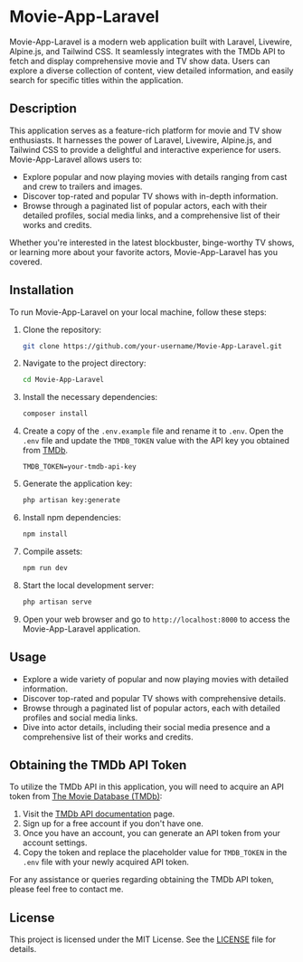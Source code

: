 # Movie-App-Laravel

Movie-App-Laravel is a modern web application built with Laravel, Livewire, Alpine.js, and Tailwind CSS. It seamlessly integrates with the TMDb API to fetch and display comprehensive movie and TV show data. Users can explore a diverse collection of content, view detailed information, and easily search for specific titles within the application.

## Description

This application serves as a feature-rich platform for movie and TV show enthusiasts. It harnesses the power of Laravel, Livewire, Alpine.js, and Tailwind CSS to provide a delightful and interactive experience for users. Movie-App-Laravel allows users to:

- Explore popular and now playing movies with details ranging from cast and crew to trailers and images.
- Discover top-rated and popular TV shows with in-depth information.
- Browse through a paginated list of popular actors, each with their detailed profiles, social media links, and a comprehensive list of their works and credits.

Whether you're interested in the latest blockbuster, binge-worthy TV shows, or learning more about your favorite actors, Movie-App-Laravel has you covered.

## Installation

To run Movie-App-Laravel on your local machine, follow these steps:

1. Clone the repository:

    ```bash
    git clone https://github.com/your-username/Movie-App-Laravel.git
    ```

2. Navigate to the project directory:

    ```bash
    cd Movie-App-Laravel
    ```

3. Install the necessary dependencies:

    ```bash
    composer install
    ```

4. Create a copy of the `.env.example` file and rename it to `.env`. Open the `.env` file and update the `TMDB_TOKEN` value with the API key you obtained from [TMDb](https://www.themoviedb.org/login?to=read_me&redirect=%2Fdocs).

    ```dotenv
    TMDB_TOKEN=your-tmdb-api-key
    ```

5. Generate the application key:

    ```bash
    php artisan key:generate
    ```

6. Install npm dependencies:

    ```bash
    npm install
    ```

7. Compile assets:

    ```bash
    npm run dev
    ```

8. Start the local development server:

    ```bash
    php artisan serve
    ```

9. Open your web browser and go to `http://localhost:8000` to access the Movie-App-Laravel application.

## Usage

- Explore a wide variety of popular and now playing movies with detailed information.
- Discover top-rated and popular TV shows with comprehensive details.
- Browse through a paginated list of popular actors, each with detailed profiles and social media links.
- Dive into actor details, including their social media presence and a comprehensive list of their works and credits.

## Obtaining the TMDb API Token

To utilize the TMDb API in this application, you will need to acquire an API token from [The Movie Database (TMDb)](https://www.themoviedb.org/documentation/api):

1. Visit the [TMDb API documentation](https://www.themoviedb.org/documentation/api) page.
2. Sign up for a free account if you don't have one.
3. Once you have an account, you can generate an API token from your account settings.
4. Copy the token and replace the placeholder value for `TMDB_TOKEN` in the `.env` file with your newly acquired API token.

For any assistance or queries regarding obtaining the TMDb API token, please feel free to contact me.

## License

This project is licensed under the MIT License. See the [LICENSE](LICENSE) file for details.
